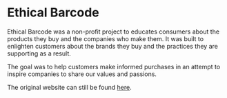 Ethical Barcode
==================
Ethical Barcode was a non-profit project to educates consumers about the products they buy and the companies who make them.
It was built to enlighten customers about the brands they buy and the practices they are supporting as a result.

The goal was to help customers make informed purchases in an attempt to inspire companies to share our values and passions.


The original website can still be found [here](https://davidhampgonsalves.com/ethicalbarcode-www/).

